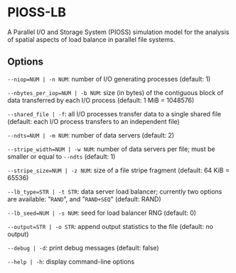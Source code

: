 # PIOSS-LB

A Parallel I/O and Storage System (PIOSS) simulation model for the analysis of spatial aspects of load balance in parallel file systems.


## Options

`--niop=NUM | -n NUM`: number of I/O generating processes (default: 1)

`--nbytes_per_iop=NUM | -b NUM`: size (in bytes) of the contiguous block of data transferred by each I/O process (default: 1 MiB = 1048576)

`--shared_file | -f`: all I/O processes transfer data to a single shared file (default: each I/O process transfers to an independent file)

`--ndts=NUM | -m NUM`: number of data servers (default: 2)

`--stripe_width=NUM | -w NUM`: number of data servers per file; must be smaller or equal to `--ndts` (default: 1)

`--stripe_size=NUM | -z NUM`: size of a file stripe fragment (default: 64 KiB = 65536)

`--lb_type=STR | -t STR`: data server load balancer; currently two options are available: "`RAND`", and "`RAND+SEQ`" (default: RAND)

`--lb_seed=NUM | -s NUM`: seed for load balancer RNG (default: 0)

`--output=STR | -o STR`: append output statistics to the file (default: no output)

`--debug | -d`: print debug messages (default: false)

`--help | -h`: display command-line options

